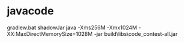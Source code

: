 # javacode
gradlew.bat shadowJar
java -Xms256M -Xmx1024M -XX:MaxDirectMemorySize=1028M -jar build\libs\code_contest-all.jar
